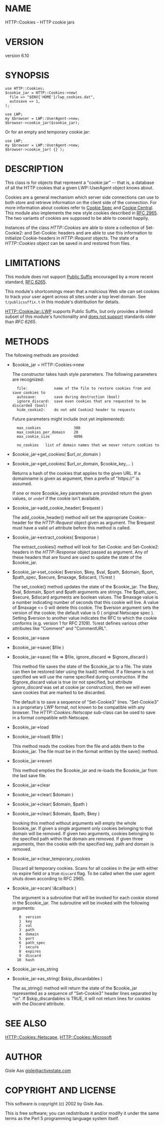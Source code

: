 # NAME

HTTP::Cookies - HTTP cookie jars

# VERSION

version 6.10

# SYNOPSIS

    use HTTP::Cookies;
    $cookie_jar = HTTP::Cookies->new(
      file => "$ENV{'HOME'}/lwp_cookies.dat",
      autosave => 1,
    );

    use LWP;
    my $browser = LWP::UserAgent->new;
    $browser->cookie_jar($cookie_jar);

Or for an empty and temporary cookie jar:

    use LWP;
    my $browser = LWP::UserAgent->new;
    $browser->cookie_jar( {} );

# DESCRIPTION

This class is for objects that represent a "cookie jar" -- that is, a
database of all the HTTP cookies that a given LWP::UserAgent object
knows about.

Cookies are a general mechanism which server side connections can use
to both store and retrieve information on the client side of the
connection.  For more information about cookies refer to
[Cookie Spec](http://curl.haxx.se/rfc/cookie_spec.html) and
[Cookie Central](http://www.cookiecentral.com).  This module also implements the
new style cookies described in [RFC 2965](https://tools.ietf.org/html/rfc2965).
The two variants of cookies are supposed to be able to coexist happily.

Instances of the class _HTTP::Cookies_ are able to store a collection
of Set-Cookie2: and Set-Cookie: headers and are able to use this
information to initialize Cookie-headers in _HTTP::Request_ objects.
The state of a _HTTP::Cookies_ object can be saved in and restored from
files.

# LIMITATIONS

This module does not support [Public Suffix](https://publicsuffix.org/) encouraged by a more recent standard, [RFC
6265](https://tools.ietf.org/html/rfc6265).

This module's shortcomings mean that a malicious Web site can set
cookies to track your user agent across all sites under a top level
domain.  See `t/publicsuffix.t` in this module's distribution for
details.

[HTTP::CookieJar::LWP](https://metacpan.org/pod/HTTP%3A%3ACookieJar%3A%3ALWP) supports Public Suffix, but only provides a
limited subset of this module's functionality and [does not
support](https://metacpan.org/pod/HTTP%3A%3ACookieJar#LIMITATIONS-AND-CAVEATS) standards older than
_RFC 6265_.

# METHODS

The following methods are provided:

- $cookie\_jar = HTTP::Cookies->new

    The constructor takes hash style parameters.  The following
    parameters are recognized:

        file:            name of the file to restore cookies from and save cookies to
        autosave:        save during destruction (bool)
        ignore_discard:  save even cookies that are requested to be discarded (bool)
        hide_cookie2:    do not add Cookie2 header to requests

    Future parameters might include (not yet implemented):

        max_cookies               300
        max_cookies_per_domain    20
        max_cookie_size           4096

        no_cookies   list of domain names that we never return cookies to

- $cookie\_jar->get\_cookies( $url\_or\_domain )
- $cookie\_jar->get\_cookies( $url\_or\_domain, $cookie\_key,... )

    Returns a hash of the cookies that applies to the given URL. If a
    domainname is given as argument, then a prefix of "https://" is assumed.

    If one or more $cookie\_key parameters are provided return the given values,
    or `undef` if the cookie isn't available.

- $cookie\_jar->add\_cookie\_header( $request )

    The add\_cookie\_header() method will set the appropriate Cookie:-header
    for the _HTTP::Request_ object given as argument.  The $request must
    have a valid url attribute before this method is called.

- $cookie\_jar->extract\_cookies( $response )

    The extract\_cookies() method will look for Set-Cookie: and
    Set-Cookie2: headers in the _HTTP::Response_ object passed as
    argument.  Any of these headers that are found are used to update
    the state of the $cookie\_jar.

- $cookie\_jar->set\_cookie( $version, $key, $val, $path, $domain, $port, $path\_spec, $secure, $maxage, $discard, \\%rest )

    The set\_cookie() method updates the state of the $cookie\_jar.  The
    $key, $val, $domain, $port and $path arguments are strings.  The
    $path\_spec, $secure, $discard arguments are boolean values. The $maxage
    value is a number indicating number of seconds that this cookie will
    live.  A value of $maxage <= 0 will delete this cookie.  The $version argument
    sets the version of the cookie; the default value is 0 ( original Netscape
    spec ).  Setting $version to another value indicates the RFC to which the
    cookie conforms (e.g. version 1 for RFC 2109).  %rest defines various other
    attributes like "Comment" and "CommentURL".

- $cookie\_jar->save
- $cookie\_jar->save( $file )
- $cookie\_jar->save( file => $file, ignore\_discard => $ignore\_discard )

    This method file saves the state of the $cookie\_jar to a file.
    The state can then be restored later using the load() method.  If a
    filename is not specified we will use the name specified during
    construction.  If the $ignore\_discard value is true (or not specified,
    but attribute _ignore\_discard_ was set at cookie jar construction),
    then we will even save cookies that are marked to be discarded.

    The default is to save a sequence of "Set-Cookie3" lines.
    "Set-Cookie3" is a proprietary LWP format, not known to be compatible
    with any browser.  The _HTTP::Cookies::Netscape_ sub-class can
    be used to save in a format compatible with Netscape.

- $cookie\_jar->load
- $cookie\_jar->load( $file )

    This method reads the cookies from the file and adds them to the
    $cookie\_jar.  The file must be in the format written by the save()
    method.

- $cookie\_jar->revert

    This method empties the $cookie\_jar and re-loads the $cookie\_jar
    from the last save file.

- $cookie\_jar->clear
- $cookie\_jar->clear( $domain )
- $cookie\_jar->clear( $domain, $path )
- $cookie\_jar->clear( $domain, $path, $key )

    Invoking this method without arguments will empty the whole
    $cookie\_jar.  If given a single argument only cookies belonging to
    that domain will be removed.  If given two arguments, cookies
    belonging to the specified path within that domain are removed.  If
    given three arguments, then the cookie with the specified key, path
    and domain is removed.

- $cookie\_jar->clear\_temporary\_cookies

    Discard all temporary cookies. Scans for all cookies in the jar
    with either no expire field or a true `discard` flag. To be
    called when the user agent shuts down according to RFC 2965.

- $cookie\_jar->scan( \\&callback )

    The argument is a subroutine that will be invoked for each cookie
    stored in the $cookie\_jar.  The subroutine will be invoked with
    the following arguments:

         0  version
         1  key
         2  val
         3  path
         4  domain
         5  port
         6  path_spec
         7  secure
         8  expires
         9  discard
        10  hash

- $cookie\_jar->as\_string
- $cookie\_jar->as\_string( $skip\_discardables )

    The as\_string() method will return the state of the $cookie\_jar
    represented as a sequence of "Set-Cookie3" header lines separated by
    "\\n".  If $skip\_discardables is TRUE, it will not return lines for
    cookies with the _Discard_ attribute.

# SEE ALSO

[HTTP::Cookies::Netscape](https://metacpan.org/pod/HTTP%3A%3ACookies%3A%3ANetscape), [HTTP::Cookies::Microsoft](https://metacpan.org/pod/HTTP%3A%3ACookies%3A%3AMicrosoft)

# AUTHOR

Gisle Aas <gisle@activestate.com>

# COPYRIGHT AND LICENSE

This software is copyright (c) 2002 by Gisle Aas.

This is free software; you can redistribute it and/or modify it under
the same terms as the Perl 5 programming language system itself.
